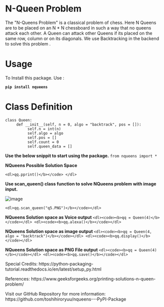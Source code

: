 # N-Queen Problem

The "N-Queens Problem" is a classical problem of chess. Here N Queens are to be placed on an N * N chessboard in such a way that no queens attack each other. A Queen can  attack other Queens if its placed on the  same row, column or on its diagonals. We use Backtracking in the backend to solve this problem .
# Usage

To Install this package. Use :
 <dl><code><b>pip install nqueens</b></code></dl>

# Class Definition

```
class Queen:
     def __init__(self, n = 0, algo = "backtrack", pos = []):
          self.n = int(n)
          self.algo = algo
          self.pos = []
          self.count = 0
          self.queen_data = []
```

<b>Use the below snippit to start using the package.</b>
```from nqueens import * ```

<b>NQueens Possible Solution Space </b>
   ```<dl><code><b>qq = Queen(5)</dl>
   <dl>qq.pprint()</b></code> </dl>
   ```
    
<b>Use scan_queen() class function to solve NQueens problem with image input.</b>

   ![image](https://github.com/toshihiroryuu/nqueens---PyPI-Package/blob/main/tests/q4b.PNG)
   ```<dl><code><b>qq = Queen(4, algo = "backtrack")</dl>
   <dl>qq.scan_queen("q5.PNG")</b></code></dl>
   ```

<b>NQueens Solution space as Voice output </b>
    ```<dl><code><b>qq = Queen(4)</b></code></dl>
    <dl><code><b>qq.alexa()</b></code></dl>
    ```

<b>NQueens Solution space as image output </b>
    ```<dl><code><b>qq = Queen(4, algo = "backtrack")</b></code></dl>
    <dl><code><b>qq.display()</b></code></dl>
    ```

<b>NQueens Solution space as PNG File output </b>
    ```<dl><code><b>qq = Queen(4)</b></code></dl>
    <dl><code><b>qq.save()</b></code></dl>
    ```


<dl>Special Credits: https://python-packaging-tutorial.readthedocs.io/en/latest/setup_py.html </dl>
<dl>References: https://www.geeksforgeeks.org/printing-solutions-n-queen-problem/ </dl>

<dl>Visit our GitHub Repository for more information: https://github.com/toshihiroryuu/nqueens---PyPI-Package</dl>
